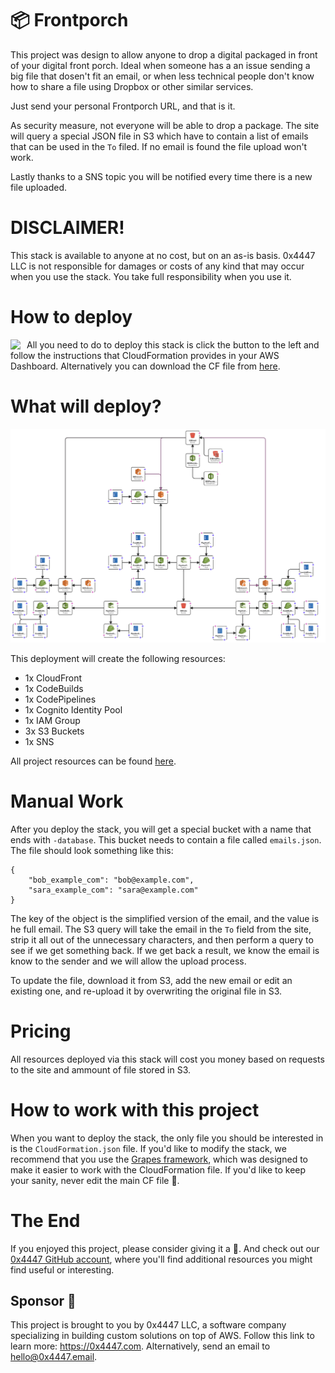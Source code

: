 # 📦 Frontporch

This project was design to allow anyone to drop a digital packaged in front of your digital front porch. Ideal when someone has a an issue sending a big file that dosen't fit an email, or when less technical people don't know how to share a file using Dropbox or other similar services. 

Just send your personal Frontporch URL, and that is it. 

As security measure, not everyone will be able to drop a package. The site will query a special JSON file in S3 which have to contain a list of emails that can be used in the `To` filed. If no email is found the file upload won't work.

Lastly thanks to a SNS topic you will be notified every time there is a new file uploaded.

# DISCLAIMER!

This stack is available to anyone at no cost, but on an as-is basis. 0x4447 LLC is not responsible for damages or costs of any kind that may occur when you use the stack. You take full responsibility when you use it.

# How to deploy

<a target="_blank" href="https://console.aws.amazon.com/cloudformation/home#/stacks/new?stackName=zer0x4447-Frontporch&templateURL=https://s3.amazonaws.com/0x4447-drive-cloudformation/frontporch.json">
<img align="left" style="float: left; margin: 0 10px 0 0;" src="https://s3.amazonaws.com/cloudformation-examples/cloudformation-launch-stack.png"></a>

All you need to do to deploy this stack is click the button to the left and follow the instructions that CloudFormation provides in your AWS Dashboard. Alternatively you can download the CF file from [here](https://s3.amazonaws.com/0x4447-drive-cloudformation/s3-email.json).

# What will deploy?

![Front Porch Diagram](https://raw.githubusercontent.com/0x4447/0x4447-product-s3-email/assets/diagram.png)

This deployment will create the following resources:

- 1x CloudFront
- 1x CodeBuilds
- 1x CodePipelines
- 1x Cognito Identity Pool
- 1x IAM Group
- 3x S3 Buckets
- 1x SNS

All project resources can be found [here](https://github.com/topics/0x4447-frontporch).

# Manual Work

After you deploy the stack, you will get a special bucket with a name that ends with `-database`. This bucket needs to contain a file called `emails.json`. The file should look something like this:

```
{
	"bob_example_com": "bob@example.com",
	"sara_example_com": "sara@example.com"
}
```

The key of the object is the simplified version of the email, and the value is he full email. The S3 query will take the email in the `To` field from the site, strip it all out of the unnecessary characters, and then perform a query to see if we get something back. If we get back a result, we know the email is know to the sender and we will allow the upload process.

To update the file, download it from S3, add the new email or edit an existing one, and re-upload it by overwriting the original file in S3.

# Pricing

All resources deployed via this stack will cost you money based on requests to the site and ammount of file stored in S3.

# How to work with this project

When you want to deploy the stack, the only file you should be interested in is the `CloudFormation.json` file. If you'd like to modify the stack, we recommend that you use the [Grapes framework](https://github.com/0x4447/0x4447-cli-node-grapes), which was designed to make it easier to work with the CloudFormation file. If you'd like to keep your sanity, never edit the main CF file 🤪.

# The End

If you enjoyed this project, please consider giving it a 🌟. And check out our [0x4447 GitHub account](https://github.com/0x4447), where you'll find additional resources you might find useful or interesting.

## Sponsor 🎊

This project is brought to you by 0x4447 LLC, a software company specializing in building custom solutions on top of AWS. Follow this link to learn more: https://0x4447.com. Alternatively, send an email to [hello@0x4447.email](mailto:hello@0x4447.email?Subject=Hello%20From%20Repo&Body=Hi%2C%0A%0AMy%20name%20is%20NAME%2C%20and%20I%27d%20like%20to%20get%20in%20touch%20with%20someone%20at%200x4447.%0A%0AI%27d%20like%20to%20discuss%20the%20following%20topics%3A%0A%0A-%20LIST_OF_TOPICS_TO_DISCUSS%0A%0ASome%20useful%20information%3A%0A%0A-%20My%20full%20name%20is%3A%20FIRST_NAME%20LAST_NAME%0A-%20My%20time%20zone%20is%3A%20TIME_ZONE%0A-%20My%20working%20hours%20are%20from%3A%20TIME%20till%20TIME%0A-%20My%20company%20name%20is%3A%20COMPANY%20NAME%0A-%20My%20company%20website%20is%3A%20https%3A%2F%2F%0A%0ABest%20regards.).

